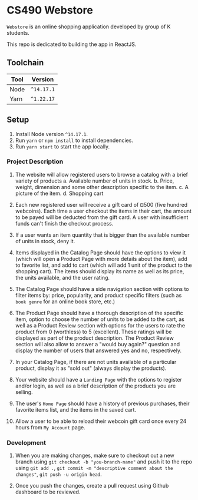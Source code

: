 # CS490 Webstore

`Webstore` is an online shopping application developed by group of K students.

This repo is dedicated to building the app in ReactJS.

## Toolchain

| Tool | Version    |
| ---- | ---------- |
| Node | `^14.17.1` |
| Yarn | `^1.22.17` |

## Setup

1. Install Node version `^14.17.1`.
2. Run `yarn` or `npm install` to install dependencies.
3. Run `yarn start` to start the app locally.

### Project Description

1. The website will allow registered users to browse a catalog with a brief variety of products
   a. Available number of units in stock.
   b. Price, weight, dimension and some other description specific to the item.
   c. A picture of the item.
   d. Shopping cart

2. Each new registered user will receive a gift card of ¤500 (five hundred webcoins). Each time a user checkout the items in their cart, the amount to be payed will be deducted from the gift card. A user with insufficient funds can't finish the checkout process.

3. If a user wants an item quantity that is bigger than the available number of units in stock, deny it.

4. Items displayed in the Catalog Page should have the options to view it (which will open a Product Page with more details about the item), add to favorite list, and add to cart (which will add 1 unit of the product to the shopping cart). The items should display its name as well as its price, the units available, and the user rating.

5. The Catalog Page should have a side navigation section with options to filter items by: price, popularity, and product specific filters (such as `book genre` for an online book store, etc.)

6. The Product Page should have a thorough description of the specific item, option to choose the number of units to be added to the cart, as well as a Product Review section with options for the users to rate the product from 0 (worthless) to 5 (excellent). These ratings will be displayed as part of the product description. The Product Review section will also allow to answer a "would buy again?" question and display the number of users that answered yes and no, respectively.

7. In your Catalog Page, if there are not units available of a particular product, display it as "sold out" (always display the products).

8. Your website should have a `Landing Page` with the options to register and/or login, as well as a brief description of the products you are selling.

9. The user's `Home Page` should have a history of previous purchases, their favorite items list, and the items in the saved cart.

10. Allow a user to be able to reload their webcoin gift card once every 24 hours from `My Account` page.

### Development

1. When you are making changes, make sure to checkout out a new branch using
   `git checkout -b "you-branch-name"` and push it to the repo using
   `git add .`,
   `git commit -m "descriptive comment about the changes"`,
   `git push -u origin head`.

2. Once you push the changes, create a pull request using Github dashboard to be reviewed.
